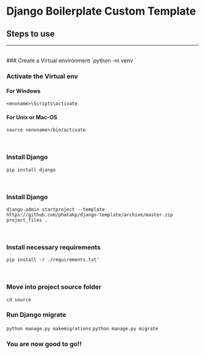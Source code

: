 # Django Boilerplate Custom Template

## Steps to use
-------------------------------
<br/>
### Create a Virtual environment
`python -m venv <envname>`
<br/>

### Activate the Virtual env

#### For Windows
`<envname>\Scripts\activate`

#### For Unix or Mac-OS
`source <envname>/bin/activate`

<br/>



### Install Django
`pip install django`

<br/>

### Install Django
`django-admin startproject --template https://github.com/phatakp/django-template/archive/master.zip project_files .`

<br/>

### Install necessary requirements
`pip install -r ./requirements.txt'`

<br/>

### Move into project source folder
`cd source`
<br/>

### Run Django migrate
`python manage.py makemigrations`
`python manage.py migrate`
<br/>


### You are now good to go!!